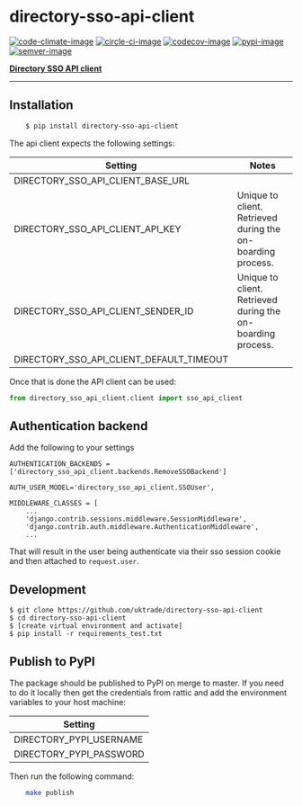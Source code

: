 # directory-sso-api-client

[![code-climate-image]][code-climate]
[![circle-ci-image]][circle-ci]
[![codecov-image]][codecov]
[![pypi-image]][pypi]
[![semver-image]][semver]

**[Directory SSO API client](https://great.gov.uk/)**

---

## Installation

```sh
    $ pip install directory-sso-api-client
```

The api client expects the following settings:

| Setting                                  | Notes                                                       |
| ---------------------------------------- | ----------------------------------------------------------- |
| DIRECTORY_SSO_API_CLIENT_BASE_URL        |                                                             |
| DIRECTORY_SSO_API_CLIENT_API_KEY         | Unique to client. Retrieved during the on-boarding process. |
| DIRECTORY_SSO_API_CLIENT_SENDER_ID       | Unique to client. Retrieved during the on-boarding process. |
| DIRECTORY_SSO_API_CLIENT_DEFAULT_TIMEOUT |                                                             |

Once that is done the API client can be used:

```py
from directory_sso_api_client.client import sso_api_client
```

## Authentication backend

Add the following to your settings

```
AUTHENTICATION_BACKENDS = ['directory_sso_api_client.backends.RemoveSSOBackend']

AUTH_USER_MODEL='directory_sso_api_client.SSOUser',

MIDDLEWARE_CLASSES = [
    ...
    'django.contrib.sessions.middleware.SessionMiddleware',
    'django.contrib.auth.middleware.AuthenticationMiddleware',
    ...
```

That will result in the user being authenticate via their sso session cookie and then attached to `request.user`.

## Development

```shell
$ git clone https://github.com/uktrade/directory-sso-api-client
$ cd directory-sso-api-client
$ [create virtual environment and activate]
$ pip install -r requirements_test.txt
```

## Publish to PyPI

The package should be published to PyPI on merge to master. If you need to do it locally then get the credentials from rattic and add the environment variables to your host machine:

| Setting                     |
| --------------------------- |
| DIRECTORY_PYPI_USERNAME     |
| DIRECTORY_PYPI_PASSWORD     |

Then run the following command:
```sh
    make publish
```


[code-climate-image]: https://codeclimate.com/github/uktrade/directory-sso-api-client/badges/issue_count.svg
[code-climate]: https://codeclimate.com/github/uktrade/directory-sso-api-client

[circle-ci-image]: https://circleci.com/gh/uktrade/directory-sso-api-client/tree/master.svg?style=svg
[circle-ci]: https://circleci.com/gh/uktrade/directory-sso-api-client/tree/master

[codecov-image]: https://codecov.io/gh/uktrade/directory-sso-api-client/branch/master/graph/badge.svg
[codecov]: https://codecov.io/gh/uktrade/directory-sso-api-client

[pypi-image]: https://badge.fury.io/py/directory-sso-api-client.svg
[pypi]: https://badge.fury.io/py/directory-sso-api-client

[semver-image]: https://img.shields.io/badge/Versioning%20strategy-SemVer-5FBB1C.svg
[semver]: https://semver.org
